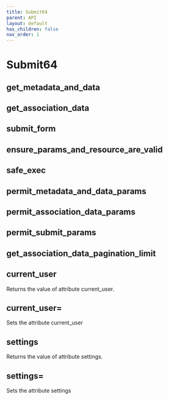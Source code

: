 ```yaml
---
title: Submit64
parent: API
layout: default
has_children: false
nav_order: 1
---
```

# Submit64



## get_metadata_and_data


## get_association_data


## submit_form


## ensure_params_and_resource_are_valid


## safe_exec


## permit_metadata_and_data_params


## permit_association_data_params


## permit_submit_params


## get_association_data_pagination_limit


## current_user
Returns the value of attribute current_user.

## current_user=
Sets the attribute current_user

## settings
Returns the value of attribute settings.

## settings=
Sets the attribute settings

